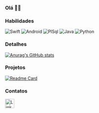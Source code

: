### Olá 👋🏾

### Habilidades

![Swift](https://img.shields.io/badge/Swift-FA7343?style=for-the-badge&logo=swift&logoColor=white)
![Android](https://img.shields.io/badge/Android-3DDC84?style=for-the-badge&logo=android&logoColor=white)
![PlSql](https://img.shields.io/badge/PlSql-FB0000?style=for-the-badge&logo=oracle&logoColor=black)
![Java](https://img.shields.io/badge/Java-ED8B00?style=for-the-badge&logo=java&logoColor=white)
![Python](https://img.shields.io/badge/Python-FFD43B?style=for-the-badge&logo=python&logoColor=blue)

### Detalhes

[![Anurag's GitHub stats](https://github-readme-stats.vercel.app/api?username=vitor216&show_icons=true&theme=dark)](https://github.com/anuraghazra/github-readme-stats)

### Projetos

[![Readme Card](https://github-readme-stats.vercel.app/api/pin/?username=vitor216&repo=clone_disneyplus&theme=dark)](https://github.com/anuraghazra/github-readme-stats)

### Contatos

[<img src='https://img.shields.io/badge/Linkedin-007785?style=for-the-badge&logo=linkedin&logoColor=white' alt='Linkdin' height='30'>](https://www.linkedin.com/in/vitor-aguiar-a29103256/)
